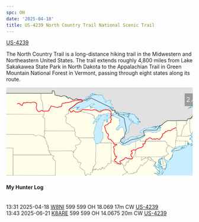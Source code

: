 ```yaml
---
spc: OH
date: '2025-04-18'
title: US-4239 North Country Trail National Scenic Trail
---
```


[US-4239](https://pota.app/#/park/US-4239)

The North Country Trail is a long-distance hiking trail in the Midwestern and Northeastern United States. The trail extends roughly 4,800 miles from Lake Sakakawea State Park in North Dakota to the Appalachian Trail in Green Mountain National Forest in Vermont, passing through eight states along its route. 

![pasted_image.png](/static/pasted_image_0098.png)

#### My Hunter Log
<BR>13:31	2025-04-18	[W8NI](https://qrz.com/db/W8NI)	599	599	OH	18.069	17m	CW	[US-4239](https://pota.app/#/park/US-4239)
<BR>13:43	2025-06-21	[K8ARE](https://qrz.com/db/K8ARE)	599	599	OH	14.0675	20m	CW	[US-4239](https://pota.app/#/park/US-4239)
